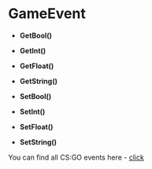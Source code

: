 # GameEvent
* **GetBool()**

* **GetInt()**

* **GetFloat()**

* **GetString()**

* **SetBool()**

* **SetInt()**

* **SetFloat()**

* **SetString()**

You can find all CS:GO events here - [click](https://wiki.alliedmods.net/Counter-Strike:_Global_Offensive_Events/)

